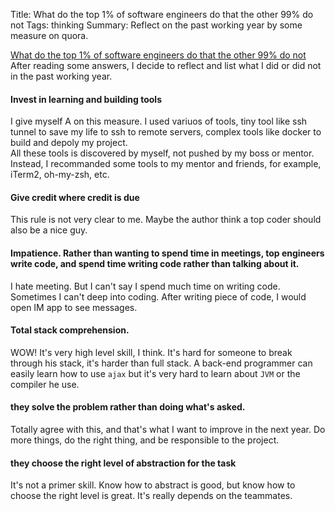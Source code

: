 Title: What do the top 1% of software engineers do that the other 99% do not 
Tags: thinking
Summary: Reflect on the past working year by some measure on quora.

[What do the top 1% of software engineers do that the other 99% do not](https://www.quora.com/What-do-the-top-1-of-software-engineers-do-that-the-other-99-do-not)  
After reading some answers, I decide to reflect and list what I did or did not in the past working year.


#### Invest in learning and building tools

I give myself A on this measure. I used variuos of tools, tiny tool like ssh tunnel to save my life to ssh to remote servers, complex tools like docker to build and depoly my project.  
All these tools is discovered by myself, not pushed by my boss or mentor. Instead, I recommanded some tools to my mentor and friends, for example,  iTerm2, oh-my-zsh, etc.


#### Give credit where credit is due

This rule is not very clear to me. Maybe the author think a top coder should also be a nice guy.


#### Impatience. Rather than wanting to spend time in meetings, top engineers write code, and spend time writing code rather than talking about it.

I hate meeting. But I can't say I spend much time on writing code. Sometimes I can't deep into coding. After writing piece of code, I would open IM app to see messages.

#### Total stack comprehension.

WOW! It's very high level skill, I think. It's hard for someone to break through his stack, it's harder than full stack. A back-end programmer can easily learn how to use `ajax` but it's very hard to learn about `JVM` or the compiler he use.

#### they solve the problem rather than doing what's asked.

Totally agree with this, and that's what I want to improve in the next year. Do more things, do the right thing, and be responsible to the project.

#### they choose the right level of abstraction for the task

It's not a primer skill. Know how to abstract is good, but know how to choose the right level is great. It's really depends on the teammates.





